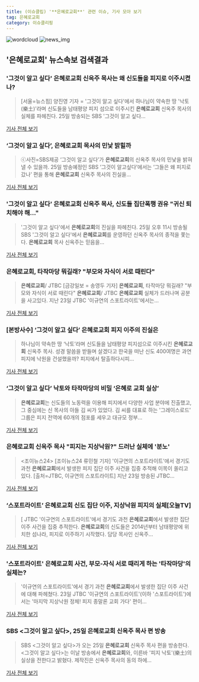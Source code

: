 ```yaml
---
title: (이슈클립) '**은혜로교회**' 관련 이슈, 기사 모아 보기
tag: 은혜로교회
category: 이슈클리핑
---
```

![wordcloud](https://s3.ap-northeast-2.amazonaws.com/lyrics101-wordcloud/2018-08-25-1535166109.png)
![news_img](https://user-images.githubusercontent.com/42597476/44507050-1206f400-a6e4-11e8-8d98-7ffbfebb353f.png)
## **'**은혜로교회**'** 뉴스속보 검색결과
### '그것이 알고 싶다' **은혜로교회** 신옥주 목사는 왜 신도들을 피지로 이주시켰나?

>[서울=뉴스핌] 양진영 기자 = '그것이 알고 싶다'에서 하나님이 약속한 땅 '낙토(樂土)'라며 신도들을 남태평양 피지 섬으로 이주시킨 **은혜로교회** 신옥주 목사의 실체를 파헤친다. 25일 방송되는 SBS '그것이 알고 싶다...

<a href="http://www.newspim.com/news/view/20180824000135" target="_blank">기사 전체 보기</a>

### ‘그것이 알고 싶다’, **은혜로교회** 목사의 민낯 밝힐까

>ⓒ사진=SBS제공 ‘그것이 알고 싶다’가 **은혜로교회**의 신옥주 목사의 민낯을 밝혀낼 수 있을까. 25일 방송예정인 SBS ‘그것이 알고싶다’에서는 ‘그들은 왜 피지로 갔나’ 편을 통해 **은혜로교회** 신옥주 목사의 진실을...

<a href="http://www.dailian.co.kr/news/view/734888/?sc=naver" target="_blank">기사 전체 보기</a>

### '그것이 알고 싶다' **은혜로교회** 신옥주 목사, 신도들 집단폭행 권유 "귀신 퇴치해야 해…"

>'그것이 알고 싶다'에서 **은혜로교회**의 진실을 파헤친다. 25일 오후 11시 방송될 SBS '그것이 알고 싶다'에서 **은혜로교회**를 운영하던 신옥주 목사의 종적을 쫓는다. **은혜로교회** 목사 신옥주는 믿음을...

<a href="http://www.ilyosisa.co.kr/news/articleView.html?idxno=151020" target="_blank">기사 전체 보기</a>

### **은혜로교회**, 타작마당 뭐길래? "부모와 자식이 서로 때린다"

>**은혜로교회**/ JTBC [금강일보 = 송영두 기자] **은혜로교회**, 타작마당 뭐길래? "부모와 자식이 서로 때린다" **은혜로교회**/ JTBC **은혜로교회** 실체가 드러나며 공분을 사고있다. 지난 23일 JTBC '이규연의 스포트라이트'에서는...

<a href="http://www.ggilbo.com/news/articleView.html?idxno=539268" target="_blank">기사 전체 보기</a>

### [본방사수] ‘그것이 알고 싶다’ **은혜로교회** 피지 이주의 진실은

>하나님이 약속한 땅 ‘낙토’라며 신도들을 남태평양 피지섬으로 이주시킨 **은혜로교회** 신옥주 목사. 성경 말씀을 받들며 살겠다고 한국을 떠난 신도 400여명은 과연 피지에 낙원을 건설했을까? 피지에서 탈출하다시피...

<a href="http://www.hani.co.kr/arti/culture/culture_general/859166.html" target="_blank">기사 전체 보기</a>

### ‘그것이 알고 싶다’ 낙토와 타작마당의 비밀 ‘은혜로 교회 실상’

>**은혜로교회**는 신도들의 노동력을 이용해 피지에서 다양한 사업 분야에 진출했고, 그 중심에는 신 목사의 아들 김 씨가 있었다. 김 씨를 대표로 하는 '그레이스로드' 그룹은 피지 전역에 60개의 점포를 세우고 대규모 정부...

<a href="http://tvdaily.asiae.co.kr/read.php3?aid=15350872691387922002" target="_blank">기사 전체 보기</a>

### **은혜로교회** 신옥주 목사 "피지는 지상낙원?" 드러난 실체에 '분노'

><조이뉴스24> [조이뉴스24 류민철 기자] '이규연의 스포트라이트'에서 경기도 과천 **은혜로교회**에서 발생한 피지 집단 이주 사건을 집중 추적해 이목이 쏠리고 있다. [출처=JTBC, 이규연의 스포트라이트] 지난 23일 방송된 JTBC...

<a href="http://joynews.inews24.com/php/news_view.php?g_menu=700200&g_serial=1119849&rrf=nv" target="_blank">기사 전체 보기</a>

### ‘스포트라이트’ **은혜로교회** 신도 집단 이주, 지상낙원 피지의 실체[오늘TV]

>[ JTBC '이규연의 스포트라이트'에서 경기도 과천 **은혜로교회**에서 발생한 집단 이주 사건을 집중 추적한다. **은혜로교회**의 신도들은 2014년부터 남태평양에 위치한 섬나라, 피지로 이주하기 시작했다. 담당 목사인 신옥주...

<a href="http://www.newsen.com/news_view.php?uid=201808231107520710" target="_blank">기사 전체 보기</a>

### '스포트라이트' **은혜로교회** 사건, 부모-자식 서로 때리게 하는 '타작마당'의 실체는?

>'이규연의 스포트라이트'에서 경기 과천 **은혜로교회**에서 발생한 집단 이주 사건에 대해 파헤쳤다.   23일 JTBC '이규연의 스포트라이트'(이하 '스포트라이트')에서는 '마지막 지상낙원 정체! 피지 종말론 교회 가다' 편이...

<a href="http://www.topstarnews.net/news/articleView.html?idxno=469825" target="_blank">기사 전체 보기</a>

### SBS <그것이 알고 싶다>, 25일 **은혜로교회** 신옥주 목사 편 방송

>SBS <그것이 알고 싶다>가 오는 25일 **은혜로교회** 신옥주 목사 편을 방송한다. <그것이 알고 싶다>는 이날 방송에서 **은혜로교회**와, 이른바 '피지 낙토'(樂土)의 실상을 전한다고 밝혔다. 제작진은 신옥주 목사의 동의 하에...

<a href="http://www.christiantoday.co.kr/news/315379" target="_blank">기사 전체 보기</a>


